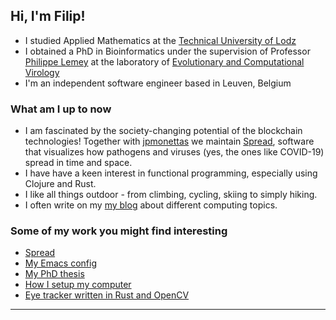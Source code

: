 <h2> Hi, I'm Filip!</h2>
<!-- <img src="" width="50"> -->

<!-- <img align='right' src="https://www.visitleuven.be/sites/visitleuven.be/files/styles/is_medium/public/images/2021-10/430x310_grotemarkt_sintpieterskerk.png" width="230"> -->


* I studied Applied Mathematics at the [Technical University of Lodz](https://p.lodz.pl/en)
* I obtained a PhD in Bioinformatics under the supervision of Professor [Philippe Lemey](https://scholar.google.com/citations?user=HwjuEaUAAAAJ) at the laboratory of [Evolutionary and Computational Virology](https://rega.kuleuven.be/cev/ecv/)
* I'm an independent software engineer based in Leuven, Belgium

### What am I up to now

* I am fascinated by the society-changing potential of the blockchain technologies!
Together with [jpmonettas](https://github.com/jpmonettas) we maintain [Spread](https://github.com/fbielejec/spread), software that visualizes how pathogens and viruses (yes, the ones like COVID-19) spread in time and space.
* I have have a keen interest in functional programming, especially using Clojure and Rust.
* I like all things outdoor - from climbing, cycling, skiing to simply hiking.
* I often write on my [my blog](https://www.blog.nodrama.io/) about different computing topics.

### Some of my work you might find interesting

* [Spread](https://github.com/fbielejec/spread)
* [My Emacs config](https://github.com/fbielejec/emacs.d)
* [My PhD thesis](https://github.com/fbielejec/phd-thesis)
* [How I setup my computer](https://github.com/fbielejec/setup-desktop)
* [Eye tracker written in Rust and OpenCV](https://github.com/fbielejec/rust-opencv/blob/master/src/eye_tracker.rs)

---
